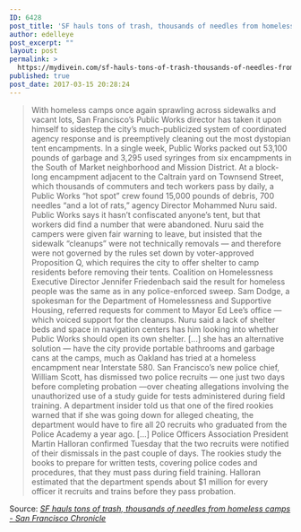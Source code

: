 ```yaml
---
ID: 6428
post_title: 'SF hauls tons of trash, thousands of needles from homeless camps &#8211; San Francisco Chronicle'
author: edelleye
post_excerpt: ""
layout: post
permalink: >
  https://mydivein.com/sf-hauls-tons-of-trash-thousands-of-needles-from-homeless-camps-san-francisco-chronicle/
published: true
post_date: 2017-03-15 20:28:24
---
```

<blockquote><a href="http://www.sfchronicle.com/bayarea/article/SF-hauls-tons-of-trash-thousands-of-needles-from-11001989.php"><img class="alignnone size-full" src="https://mydivein.com/wp-content/uploads/2017/03/920x920.jpg" alt="" /></a>With homeless camps once again sprawling across sidewalks and vacant lots, San Francisco’s Public Works director has taken it upon himself to sidestep the city’s much-publicized system of coordinated agency response and is preemptively cleaning out the most dystopian tent encampments. In a single week, Public Works packed out 53,100 pounds of garbage and 3,295 used syringes from six encampments in the South of Market neighborhood and Mission District. At a block-long encampment adjacent to the Caltrain yard on Townsend Street, which thousands of commuters and tech workers pass by daily, a Public Works “hot spot” crew found 15,000 pounds of debris, 700 needles “and a lot of rats,” agency Director Mohammed Nuru said. Public Works says it hasn’t confiscated anyone’s tent, but that workers did find a number that were abandoned. Nuru said the campers were given fair warning to leave, but insisted that the sidewalk “cleanups” were not technically removals — and therefore were not governed by the rules set down by voter-approved Proposition Q, which requires the city to offer shelter to camp residents before removing their tents. Coalition on Homelessness Executive Director Jennifer Friedenbach said the result for homeless people was the same as in any police-enforced sweep. Sam Dodge, a spokesman for the Department of Homelessness and Supportive Housing, referred requests for comment to Mayor Ed Lee’s office — which voiced support for the cleanups. Nuru said a lack of shelter beds and space in navigation centers has him looking into whether Public Works should open its own shelter. [...] she has an alternative solution — have the city provide portable bathrooms and garbage cans at the camps, much as Oakland has tried at a homeless encampment near Interstate 580. San Francisco’s new police chief, William Scott, has dismissed two police recruits — one just two days before completing probation —over cheating allegations involving the unauthorized use of a study guide for tests administered during field training. A department insider told us that one of the fired rookies warned that if she was going down for alleged cheating, the department would have to fire all 20 recruits who graduated from the Police Academy a year ago. [...] Police Officers Association President Martin Halloran confirmed Tuesday that the two recruits were notified of their dismissals in the past couple of days. The rookies study the books to prepare for written tests, covering police codes and procedures, that they must pass during field training. Halloran estimated that the department spends about $1 million for every officer it recruits and trains before they pass probation.</blockquote>
Source: <em><a href="http://www.sfchronicle.com/bayarea/article/SF-hauls-tons-of-trash-thousands-of-needles-from-11001989.php">SF hauls tons of trash, thousands of needles from homeless camps - San Francisco Chronicle</a></em>